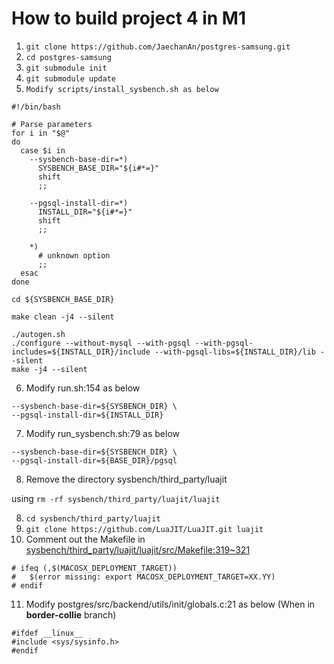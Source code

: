 # How to build project 4 in M1

1. `git clone https://github.com/JaechanAn/postgres-samsung.git`
2. `cd postgres-samsung`
3. `git submodule init`
4. `git submodule update`
5. `Modify scripts/install_sysbench.sh as below`

```
#!/bin/bash

# Parse parameters
for i in "$@"
do
  case $i in
    --sysbench-base-dir=*)
      SYSBENCH_BASE_DIR="${i#*=}"
      shift
      ;;
    
    --pgsql-install-dir=*)
      INSTALL_DIR="${i#*=}"
      shift
      ;;

    *)
      # unknown option
      ;;
  esac
done

cd ${SYSBENCH_BASE_DIR}

make clean -j4 --silent

./autogen.sh
./configure --without-mysql --with-pgsql --with-pgsql-includes=${INSTALL_DIR}/include --with-pgsql-libs=${INSTALL_DIR}/lib --silent
make -j4 --silent
```

6. Modify run.sh:154 as below

```
--sysbench-base-dir=${SYSBENCH_DIR} \
--pgsql-install-dir=${INSTALL_DIR}
```

7. Modify run_sysbench.sh:79 as below

```
--sysbench-base-dir=${SYSBENCH_DIR} \
--pgsql-install-dir=${BASE_DIR}/pgsql
```

8. Remove the directory sysbench/third_party/luajit

using `rm -rf sysbench/third_party/luajit/luajit`

8. `cd sysbench/third_party/luajit`
9. `git clone https://github.com/LuaJIT/LuaJIT.git luajit`
10. Comment out the Makefile in <u>sysbench/third_party/luajit/luajit/src/Makefile:319~321</u>

```
# ifeq (,$(MACOSX_DEPLOYMENT_TARGET))
#   $(error missing: export MACOSX_DEPLOYMENT_TARGET=XX.YY)
# endif
```

11. Modify postgres/src/backend/utils/init/globals.c:21 as below (When in **border-collie** branch)

```
#ifdef __linux__
#include <sys/sysinfo.h>
#endif
```

